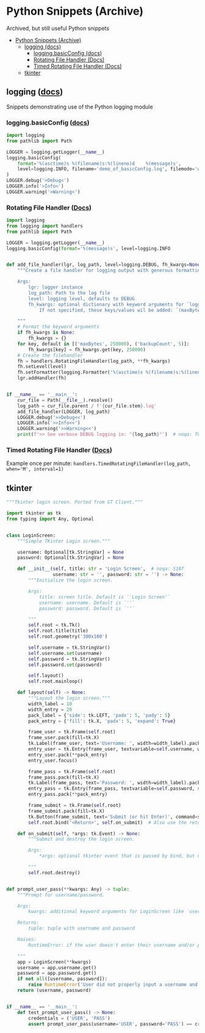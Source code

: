 # Python Snippets (Archive)

Archived, but still useful Python snippets

- [Python Snippets (Archive)](#python-snippets-archive)
  - [logging (docs)](#logging-docs)
    - [logging.basicConfig (docs)](#loggingbasicconfig-docs)
    - [Rotating File Handler (Docs)](#rotating-file-handler-docs)
    - [Timed Rotating File Handler (Docs)](#timed-rotating-file-handler-docs)
  - [tkinter](#tkinter)

## logging ([docs](https://docs.python.org/3.8/library/logging.html))

Snippets demonstrating use of the Python logging module

### logging.basicConfig ([docs](https://docs.python.org/3.8/library/logging.html#logging.basicConfig))

```py
import logging
from pathlib import Path

LOGGER = logging.getLogger(__name__)
logging.basicConfig(
    format='%(asctime)s %(filename)s:%(lineno)d    %(message)s',
    level=logging.INFO, filename='demo_of_basicConfig.log', filemode='w',
)
LOGGER.debug('>Debug<')
LOGGER.info('>Info<')
LOGGER.warning('>Warning<')
```

### Rotating File Handler ([Docs](https://docs.python.org/3/library/logging.handlers.html#rotatingfilehandler))

```py
import logging
from logging import handlers
from pathlib import Path

LOGGER = logging.getLogger(__name__)
logging.basicConfig(format='%(message)s', level=logging.INFO


def add_file_handler(lgr, log_path, level=logging.DEBUG, fh_kwargs=None):
    """Create a file handler for logging output with generous formatting.

    Args:
        lgr: logger instance
        log_path: Path to the log file
        level: logging level, defaults to DEBUG
        fh_kwargs: optional dictionary with keyword arguments for `logging.handlers.RotatingFileHandler()`.
            If not specified, these keys/values wil be added: `(maxBytes=250000, backupCount=5)`

    """
    # Format the keyword arguments
    if fh_kwargs is None:
        fh_kwargs = {}
    for key, default in [('maxBytes', 250000), ('backupCount', 5)]:
        fh_kwargs[key] = fh_kwargs.get(key, 250000)
    # Create the filehandler
    fh = handlers.RotatingFileHandler(log_path, **fh_kwargs)
    fh.setLevel(level)
    fh.setFormatter(logging.Formatter('%(asctime)s %(filename)s:%(lineno)d\t%(message)s'))
    lgr.addHandler(fh)


if __name__ == '__main__':
    cur_file = Path(__file__).resolve()
    log_path = cur_file.parent / f'{cur_file.stem}.log'
    add_file_handler(LOGGER, log_path)
    LOGGER.debug('>>Debug<<')
    LOGGER.info('>>Info<<')
    LOGGER.warning('>>Warning<<')
    print(f'>> See verbose DEBUG logging in: "{log_path}"')  # noqa: T001
```

### Timed Rotating File Handler ([Docs](https://docs.python.org/3/library/logging.handlers.html#timedrotatingfilehandler))

Example once per minute: `handlers.TimedRotatingFileHandler(log_path, when='M', interval=1)`

## tkinter

```py
"""Tkinter login screen. Ported from GT Client."""

import tkinter as tk
from typing import Any, Optional


class LoginScreen:
    """Simple TKinter Login screen."""

    username: Optional[tk.StringVar] = None
    password: Optional[tk.StringVar] = None

    def __init__(self, title: str = 'Login Screen',  # noqa: S107
                 username: str = '', password: str = '') -> None:
        """Initialize the login screen.

        Args:
            title: screen title. Default is `'Login Screen'`
            username: username. Default is `''`
            password: password. Default is `''`

        """
        self.root = tk.Tk()
        self.root.title(title)
        self.root.geometry('300x100')

        self.username = tk.StringVar()
        self.username.set(username)
        self.password = tk.StringVar()
        self.password.set(password)

        self.layout()
        self.root.mainloop()

    def layout(self) -> None:
        """Layout the login screen."""
        width_label = 10
        width_entry = 20
        pack_label = {'side': tk.LEFT, 'padx': 5, 'pady': 5}
        pack_entry = {'fill': tk.X, 'padx': 5, 'expand': True}

        frame_user = tk.Frame(self.root)
        frame_user.pack(fill=tk.X)
        tk.Label(frame_user, text='Username: ', width=width_label).pack(**pack_label)
        entry_user = tk.Entry(frame_user, textvariable=self.username, width=width_entry)
        entry_user.pack(**pack_entry)
        entry_user.focus()

        frame_pass = tk.Frame(self.root)
        frame_pass.pack(fill=tk.X)
        tk.Label(frame_pass, text='Password: ', width=width_label).pack(**pack_label)
        entry_pass = tk.Entry(frame_pass, textvariable=self.password, show='*', width=width_entry)
        entry_pass.pack(**pack_entry)

        frame_submit = tk.Frame(self.root)
        frame_submit.pack(fill=tk.X)
        tk.Button(frame_submit, text='Submit (or hit Enter)', command=self.on_submit).pack(side=tk.BOTTOM, pady=5)
        self.root.bind('<Return>', self.on_submit)  # Also use the return/enter key to submit

    def on_submit(self, *args: tk.Event) -> None:
        """Submit and destroy the login screen.

        Args:
            *args: optional tkinter event that is passed by bind, but not button commands

        """
        self.root.destroy()


def prompt_user_pass(**kwargs: Any) -> tuple:
    """Prompt for username/password.

    Args:
        kwargs: additional keyword arguments for LoginScreen like `username` or `password`

    Returns:
        tuple: tuple with username and password

    Raises:
        RuntimeError: if the user doesn't enter their username and/or password

    """
    app = LoginScreen(**kwargs)
    username = app.username.get()
    password = app.password.get()
    if not all([username, password]):
        raise RuntimeError('User did not properly input a username and password. Re-launch the applet')
    return (username, password)


if __name__ == '__main__':
    def test_prompt_user_pass() -> None:
        credentials = ('USER', 'PASS')
        assert prompt_user_pass(username='USER', password='PASS') == credentials  # noqa: S101,S106
```
